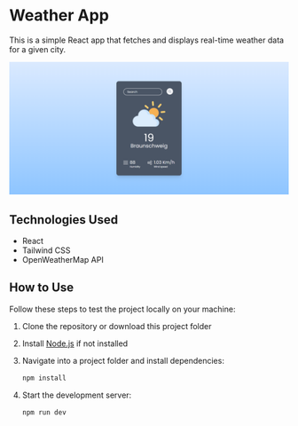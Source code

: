 # Weather App

This is a simple React app that fetches and displays real-time weather data for a given city.
<br>

<img src="screenshot.PNG"/>

## Technologies Used

<ul>
<li>React</li>
<li>Tailwind CSS</li>
<li>OpenWeatherMap API</li>
</ul>

## How to Use

Follow these steps to test the project locally on your machine:

1. Clone the repository or download this project folder

1. Install [Node.js](https://nodejs.org/en) if not installed

1. Navigate into a project folder and install dependencies:

   ```bash
   npm install
   ```

1. Start the development server:
   ```bash
   npm run dev
   ```
